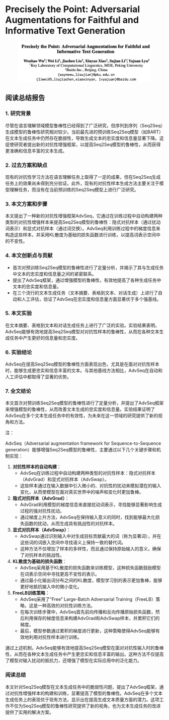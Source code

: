 # Precisely the Point: Adversarial Augmentations for Faithful and Informative Text Generation

<figure><img src="../.gitbook/assets/image (3) (1) (1) (1) (1) (1) (1) (1) (1) (1) (1) (1) (1) (1) (1) (1) (1) (1) (1) (1) (1) (1) (1) (1) (1) (1) (1) (1) (1) (1) (1) (1) (1) (1) (1) (1) (1) (1) (1) (1) (1) (1) (1) (1) (1) (1).png" alt=""><figcaption></figcaption></figure>

## 阅读总结报告

### 1. 研究背景

尽管在语言理解领域模型鲁棒性已经得到了广泛研究，但序列到序列（Seq2Seq）生成模型的鲁棒性研究相对较少。当前最先进的预训练Seq2Seq模型（如BART）在文本生成任务中仍然存在脆弱性，导致生成文本的忠实度和信息量显著下降。这促使研究者提出新的对抗性增强框架，以提高Seq2Seq模型的鲁棒性，从而获得更准确和信息丰富的文本生成。

### 2. 过去方案和缺点

现有的对抗性学习方法在语言理解任务上取得了一定的成果，但在Seq2Seq生成任务上的效果尚未得到充分验证。此外，现有的对抗性样本生成方法主要关注于模型理解任务，而没有在当前预训练的Seq2Seq模型上进行广泛研究。

### 3. 本文方案和步骤

本文提出了一种新的对抗性增强框架AdvSeq，它通过在训练过程中自动构建两种类型的对抗性增强样本来提高Seq2Seq模型的鲁棒性：隐式对抗样本（通过扰动词表示）和显式对抗样本（通过词交换）。AdvSeq利用训练过程中的梯度信息来构造这些样本，并采用KL散度为基础的损失函数进行训练，以提高词表示空间中的不变性。

### 4. 本文创新点与贡献

* 首次对预训练Seq2Seq模型的鲁棒性进行了定量分析，并揭示了其与生成任务中文本的忠实度和信息量之间的紧密联系。
* 提出了AdvSeq框架，通过增强模型的鲁棒性，有效地提高了各种生成任务中文本的忠实度和信息量。
* 在三个流行的文本生成任务（文本摘要、表格到文本、对话生成）上进行了自动和人工评估，验证了AdvSeq在忠实度和信息量方面显著优于多个强基线。

### 5. 本文实验

在文本摘要、表格到文本和对话生成任务上进行了广泛的实验。实验结果表明，AdvSeq能够有效地提高Seq2Seq模型对对抗性样本的鲁棒性，从而在各种文本生成任务中产生更好的信息量和忠实度。

### 6. 实验结论

AdvSeq在提高Seq2Seq模型的鲁棒性方面表现出色，尤其是在面对对抗性样本时，能够生成更忠实和信息丰富的文本。与其他基线方法相比，AdvSeq在自动和人工评估中都取得了显著的优势。

### 7. 全文结论

本文首次对预训练Seq2Seq模型的鲁棒性进行了定量分析，并提出了AdvSeq框架来增强模型的鲁棒性，从而改善文本生成的忠实度和信息量。实验结果证明了AdvSeq在多个文本生成任务中的有效性，为未来在这一领域的研究提供了新的视角和方法。



注：

AdvSeq（Adversarial augmentation framework for Sequence-to-Sequence generation）能够增强Seq2Seq模型的鲁棒性，主要通过以下几个关键步骤和机制实现：

1. **对抗性样本的自动构建**：
   * AdvSeq在训练过程中自动构建两种类型的对抗性样本：隐式对抗样本（AdvGrad）和显式对抗样本（AdvSwap）。
   * 这些样本通过在输入数据中引入微小的、对抗性的扰动来模拟潜在的输入变化，从而使模型在面对真实世界中的噪声和变化时更加鲁棒。
2. **隐式对抗样本（AdvGrad）**：
   * AdvGrad利用模型的梯度信息来直接扰动词表示，寻找能够显著影响生成过程的强对抗性扰动。
   * 通过梯度上升方法，AdvSeq在保持输入意义的同时，找到能够最大化损失函数的扰动，从而生成具有挑战性的对抗样本。
3. **显式对抗样本（AdvSwap）**：
   * AdvSwap通过识别输入中对生成目标贡献最大的词（称为显著词），并在这些词的词嵌入空间中寻找语义上保持一致的替代词。
   * 这种方法不仅增加了样本的多样性，而且通过保持原始输入的意义，确保了对抗样本的挑战性。
4. **KL散度为基础的损失函数**：
   * AdvSeq采用基于KL散度的损失函数来训练模型，这种损失函数鼓励模型在词表示空间中寻找更高不变性的表示。
   * 通过最小化输出词分布之间的KL散度，模型学习到的表示更加鲁棒，能够更好地抵抗输入中的微小变化。
5. **FreeLB训练策略**：
   * AdvSeq采用了“Free” Large-Batch Adversarial Training（FreeLB）策略，这是一种高效的对抗性训练方法。
   * 在每次训练步骤中，AdvSeq首先前向传播和反向传播原始损失函数，然后利用保存的梯度信息来构建AdvGrad和AdvSwap样本，并累积它们的梯度。
   * 最后，模型参数通过累积的梯度进行更新，这种策略使得AdvSeq能够有效地利用对抗性样本进行训练。

通过上述机制，AdvSeq能够有效地提高Seq2Seq模型在面对对抗性输入时的鲁棒性，从而在各种文本生成任务中产生更忠实和信息丰富的输出。这种方法不仅提高了模型对输入扰动的抵抗力，还增强了模型在实际应用中的泛化能力。





### 阅读总结

本文针对Seq2Seq模型在文本生成任务中的脆弱性问题，提出了AdvSeq框架，通过对抗性增强样本的构建和训练，显著提高了模型的鲁棒性。AdvSeq在多个文本生成任务上的表现优于现有方法，显示出在提高生成文本质量方面的潜力。这项工作不仅为Seq2Seq模型的鲁棒性研究提供了新的视角，也为文本生成任务的改进提供了实用的解决方案。
